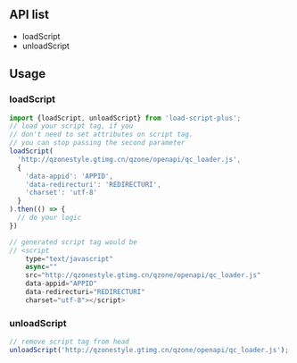 ## API list

- loadScript
- unloadScript

## Usage

### loadScript

```javascript 1.6
import {loadScript, unloadScript} from 'load-script-plus';
// load your script tag, if you 
// don't need to set attributes on script tag.
// you can stop passing the second parameter
loadScript(
  'http://qzonestyle.gtimg.cn/qzone/openapi/qc_loader.js',
  {
    'data-appid': 'APPID',
    'data-redirecturi': 'REDIRECTURI',
    'charset': 'utf-8'
  }
).then(() => {
  // do your logic
})

// generated script tag would be
// <script 
    type="text/javascript"
    async="" 
    src="http://qzonestyle.gtimg.cn/qzone/openapi/qc_loader.js" 
    data-appid="APPID" 
    data-redirecturi="REDIRECTURI" 
    charset="utf-8"></script>
```

### unloadScript

```javascript 1.6
// remove script tag from head
unloadScript('http://qzonestyle.gtimg.cn/qzone/openapi/qc_loader.js');
```
